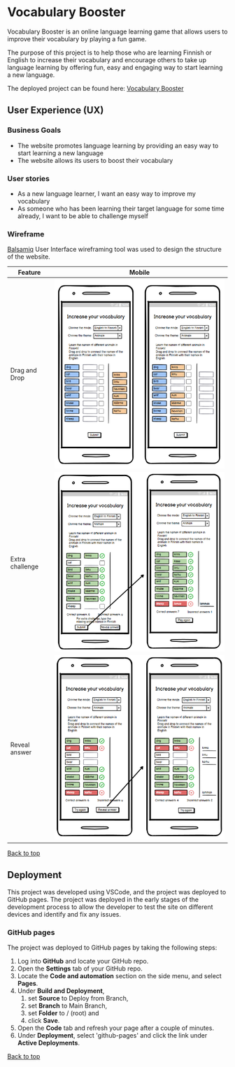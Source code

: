 # Vocabulary Booster

Vocabulary Booster is an online language learning game that allows users to improve their vocabulary by playing a fun game.

The purpose of this project is to help those who are learning Finnish or English to increase their vocabulary and encourage others to take up language learning by offering fun, easy and engaging way to start learning a new language.

The deployed project can be found here: [Vocabulary Booster](https://jonnlai.github.io/language-game/)

## User Experience (UX)

### Business Goals

- The website promotes language learning by providing an easy way to start learning a new language
- The website allows its users to boost their vocabulary

### User stories

- As a new language learner, I want an easy way to improve my vocabulary
- As someone who has been learning their target language for some time already, I want to be able to challenge myself

### Wireframe

[Balsamiq](https://balsamiq.com/) User Interface wireframing tool was used to design the structure of the website.

| Feature         | Mobile                                                   |
| --------------- | -------------------------------------------------------- |
| Drag and Drop   | ![Drag and drop](readme-files/wireframes/mobile-1.png)   |
| Extra challenge | ![Extra challenge](readme-files/wireframes/mobile-2.png) |
| Reveal answer   | ![Reveal answer](readme-files/wireframes/mobile-3.png)   |

[Back to top](#vocabulary-booster)

## Deployment

This project was developed using VSCode, and the project was deployed to GitHub pages. The project was deployed in the early stages of the development process to allow the developer to test the site on different devices and identify and fix any issues.

### GitHub pages

The project was deployed to GitHub pages by taking the following steps:

1. Log into **GitHub** and locate your GitHub repo.
2. Open the **Settings** tab of your GitHub repo.
3. Locate the **Code and automation** section on the side menu, and select **Pages**.
4. Under **Build and Deployment**,
   1. set **Source** to Deploy from Branch,
   2. set **Branch** to Main Branch,
   3. set **Folder** to / (root) and
   4. click **Save**.
5. Open the **Code** tab and refresh your page after a couple of minutes.
6. Under **Deployment**, select 'github-pages' and click the link under **Active Deployments**.

[Back to top](#vocabulary-booster)
